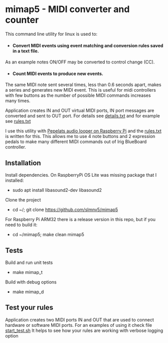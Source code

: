 
# mimap5 - MIDI converter and counter

This command line utility for linux is used to:

- #### Convert MIDI events using event matching and conversion rules saved in a text file.
As an example notes ON/OFF may be converted to control change (CC).

- #### Count MIDI events to produce new events.
The same MIDI note sent several times, less than 0.6 seconds apart, makes a series and generates new MIDI event. This is useful for midi controllers with few buttons as the number of possible MIDI commands increases many times.

Application creates IN and OUT virtual MIDI ports, IN port messages are converted and sent to OUT port.
For details see [details.txt](details.txt) and for example see [rules.txt](rules.txt)

I use this utility with [Pepelats audio looper on Raspberry Pi](https://github.com/slmnv5/pepelats.git) and the [rules.txt](rules.txt) is written for this. This allows me to use 4 note buttons and 2 expression pedals to make many different MIDI commands out of Irig BlueBoard controller.

## Installation
Install dependencies. On RaspberryPi OS Lite was missing package that I installed:
- sudo apt install libasound2-dev libasound2

Clone the project
- cd ~/; git clone https://github.com/slmnv5/mimap5

For Raspberry Pi ARM32 there is a release version in this repo, but if you need to build it:
- cd ~/mimap5; make clean mimap5



## Tests
Build and run unit tests
- make mimap_t

Build with debug options
- make mimap_d 

## Test your rules
Application creates two MIDI ports IN and OUT that are used to connect hardware or software MIDI ports.
For an examples of using it check file [start_test.sh](start_test.sh)
It helps to see how your rules are working with verbose logging option


